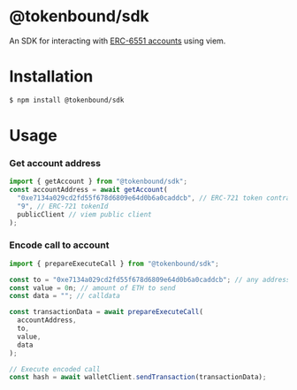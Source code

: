 # @tokenbound/sdk

An SDK for interacting with [ERC-6551 accounts](https://eips.ethereum.org/EIPS/eip-6551) using viem.

# Installation

```bash
$ npm install @tokenbound/sdk
```

# Usage

### Get account address

```javascript
import { getAccount } from "@tokenbound/sdk";
const accountAddress = await getAccount(
  "0xe7134a029cd2fd55f678d6809e64d0b6a0caddcb", // ERC-721 token contract
  "9", // ERC-721 tokenId
  publicClient // viem public client
);
```

### Encode call to account

```javascript
import { prepareExecuteCall } from "@tokenbound/sdk";

const to = "0xe7134a029cd2fd55f678d6809e64d0b6a0caddcb"; // any address
const value = 0n; // amount of ETH to send
const data = ""; // calldata

const transactionData = await prepareExecuteCall(
  accountAddress,
  to,
  value,
  data
);

// Execute encoded call
const hash = await walletClient.sendTransaction(transactionData);
```
